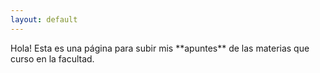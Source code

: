 ```yaml
---
layout: default
---
```



<div class="lead pretty-links">
  Hola! Esta es una página para subir mis **apuntes** de las materias que curso en la facultad. 
  
</div>
